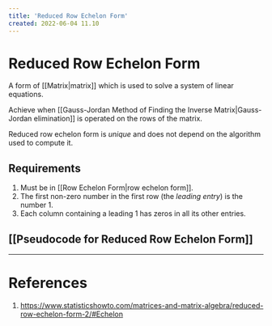 ```yaml
---
title: 'Reduced Row Echelon Form'
created: 2022-06-04 11.10
---
```

# Reduced Row Echelon Form

A form of [[Matrix|matrix]] which is used to solve a system of linear equations.

Achieve when [[Gauss-Jordan Method of Finding the Inverse Matrix|Gauss-Jordan elimination]] is operated on the rows of the matrix.

Reduced row echelon form is *unique* and does not depend on the algorithm used to compute it.

## Requirements
1. Must be in [[Row Echelon Form|row echelon form]].
2. The first non-zero number in the first row (the *leading entry*) is the number 1.
3. Each column containing a leading 1 has zeros in all its other entries.

## [[Pseudocode for Reduced Row Echelon Form]]
---
# References
1. https://www.statisticshowto.com/matrices-and-matrix-algebra/reduced-row-echelon-form-2/#Echelon